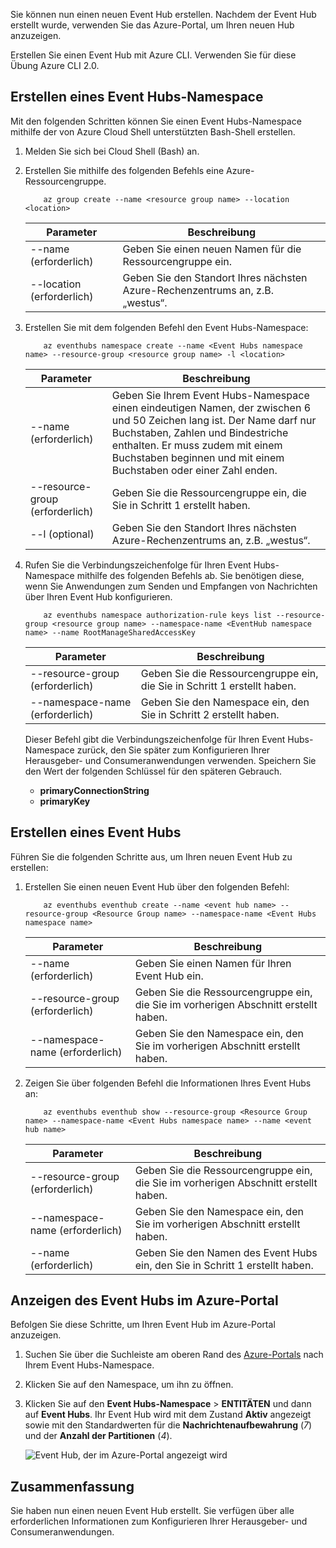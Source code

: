 Sie können nun einen neuen Event Hub erstellen. Nachdem der Event Hub erstellt wurde, verwenden Sie das Azure-Portal, um Ihren neuen Hub anzuzeigen.

Erstellen Sie einen Event Hub mit Azure CLI. Verwenden Sie für diese Übung Azure CLI 2.0. 

## <a name="create-an-event-hubs-namespace"></a>Erstellen eines Event Hubs-Namespace

Mit den folgenden Schritten können Sie einen Event Hubs-Namespace mithilfe der von Azure Cloud Shell unterstützten Bash-Shell erstellen.

1. Melden Sie sich bei Cloud Shell (Bash) an.  

2. Erstellen Sie mithilfe des folgenden Befehls eine Azure-Ressourcengruppe.
    ```azurecli
        az group create --name <resource group name> --location <location>
    ```
    |Parameter      |Beschreibung|
    |---------------|-----------|
    |--name (erforderlich)      |Geben Sie einen neuen Namen für die Ressourcengruppe ein.|
    |--location (erforderlich)     |Geben Sie den Standort Ihres nächsten Azure-Rechenzentrums an, z.B. „westus“.|
3. Erstellen Sie mit dem folgenden Befehl den Event Hubs-Namespace:
    ```azurecli
        az eventhubs namespace create --name <Event Hubs namespace name> --resource-group <resource group name> -l <location>
    ```
    |Parameter      |Beschreibung|
    |---------------|-----------|
    |--name (erforderlich)      |Geben Sie Ihrem Event Hubs-Namespace einen eindeutigen Namen, der zwischen 6 und 50 Zeichen lang ist. Der Name darf nur Buchstaben, Zahlen und Bindestriche enthalten. Er muss zudem mit einem Buchstaben beginnen und mit einem Buchstaben oder einer Zahl enden.|
    |--resource-group (erforderlich)  |Geben Sie die Ressourcengruppe ein, die Sie in Schritt 1 erstellt haben.
    |--l (optional)     |Geben Sie den Standort Ihres nächsten Azure-Rechenzentrums an, z.B. „westus“.|
4. Rufen Sie die Verbindungszeichenfolge für Ihren Event Hubs-Namespace mithilfe des folgenden Befehls ab. Sie benötigen diese, wenn Sie Anwendungen zum Senden und Empfangen von Nachrichten über Ihren Event Hub konfigurieren.
    ```azurecli
        az eventhubs namespace authorization-rule keys list --resource-group <resource group name> --namespace-name <EventHub namespace name> --name RootManageSharedAccessKey
    ```
    |Parameter      |Beschreibung|
    |---------------|-----------|
    |--resource-group (erforderlich)  |Geben Sie die Ressourcengruppe ein, die Sie in Schritt 1 erstellt haben.|
    |--namespace-name (erforderlich)      |Geben Sie den Namespace ein, den Sie in Schritt 2 erstellt haben.|

    Dieser Befehl gibt die Verbindungszeichenfolge für Ihren Event Hubs-Namespace zurück, den Sie später zum Konfigurieren Ihrer Herausgeber- und Consumeranwendungen verwenden. Speichern Sie den Wert der folgenden Schlüssel für den späteren Gebrauch.
    - **primaryConnectionString**
    - **primaryKey**

## <a name="create-an-event-hub"></a>Erstellen eines Event Hubs

Führen Sie die folgenden Schritte aus, um Ihren neuen Event Hub zu erstellen:

1. Erstellen Sie einen neuen Event Hub über den folgenden Befehl:
    ```azurecli
        az eventhubs eventhub create --name <event hub name> --resource-group <Resource Group name> --namespace-name <Event Hubs namespace name>
    ```
    |Parameter      |Beschreibung|
    |---------------|-----------|
    |--name (erforderlich)  |Geben Sie einen Namen für Ihren Event Hub ein.|
    |--resource-group (erforderlich)  |Geben Sie die Ressourcengruppe ein, die Sie im vorherigen Abschnitt erstellt haben.|
    |--namespace-name (erforderlich)      |Geben Sie den Namespace ein, den Sie im vorherigen Abschnitt erstellt haben.|
2. Zeigen Sie über folgenden Befehl die Informationen Ihres Event Hubs an: 
    ```azurecli
        az eventhubs eventhub show --resource-group <Resource Group name> --namespace-name <Event Hubs namespace name> --name <event hub name>
    ```
    |Parameter      |Beschreibung|
    |---------------|-----------|
    |--resource-group (erforderlich)  |Geben Sie die Ressourcengruppe ein, die Sie im vorherigen Abschnitt erstellt haben.|
    |--namespace-name (erforderlich)      |Geben Sie den Namespace ein, den Sie im vorherigen Abschnitt erstellt haben.|
    |--name (erforderlich)|Geben Sie den Namen des Event Hubs ein, den Sie in Schritt 1 erstellt haben.|

## <a name="view-the-event-hub-in-the-azure-portal"></a>Anzeigen des Event Hubs im Azure-Portal

Befolgen Sie diese Schritte, um Ihren Event Hub im Azure-Portal anzuzeigen.

1. Suchen Sie über die Suchleiste am oberen Rand des [Azure-Portals](https://portal.azure.com?azure-portal=true) nach Ihrem Event Hubs-Namespace.
1. Klicken Sie auf den Namespace, um ihn zu öffnen.
1. Klicken Sie auf den **Event Hubs-Namespace** > **ENTITÄTEN** und dann auf **Event Hubs**.
    Ihr Event Hub wird mit dem Zustand **Aktiv** angezeigt sowie mit den Standardwerten für die **Nachrichtenaufbewahrung** (*7*) und der **Anzahl der Partitionen** (*4*).

    ![Event Hub, der im Azure-Portal angezeigt wird](../media-draft/3-event-hub.png)

## <a name="summary"></a>Zusammenfassung

Sie haben nun einen neuen Event Hub erstellt. Sie verfügen über alle erforderlichen Informationen zum Konfigurieren Ihrer Herausgeber- und Consumeranwendungen.
